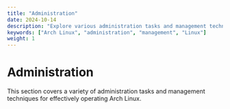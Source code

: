 ```yaml
---
title: "Administration"
date: 2024-10-14
description: "Explore various administration tasks and management techniques for Arch Linux."
keywords: ["Arch Linux", "administration", "management", "Linux"]
weight: 1
---
```


# Administration

This section covers a variety of administration tasks and management techniques for effectively operating Arch Linux.
